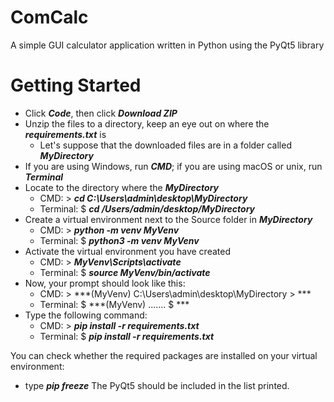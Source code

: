 # ComCalc
A simple GUI calculator application written in Python using the PyQt5 library

# Getting Started
- Click ***Code***, then click ***Download ZIP***
- Unzip the files to a directory, keep an eye out on where the ***requirements.txt*** is
  - Let's suppose that the downloaded files are in a folder called ***MyDirectory***
- If you are using Windows, run ***CMD***; if you are using macOS or unix, run ***Terminal***
- Locate to the directory where the ***MyDirectory***
  - CMD: > ***cd C:\Users\admin\desktop\MyDirectory***
  - Terminal: $ ***cd /Users/admin/desktop/MyDirectory***
- Create a virtual environment next to the Source folder in ***MyDirectory***
  - CMD: > ***python -m venv MyVenv***
  - Terminal: $ ***python3 -m venv MyVenv***
- Activate the virtual environment you have created
  - CMD: > ***MyVenv\Scripts\activate***
  - Terminal: $ ***source MyVenv/bin/activate***
- Now, your prompt should look like this:
  - CMD: > ***(MyVenv) C:\Users\admin\desktop\MyDirectory > ***
  - Terminal: $ ***(MyVenv) ....... $ ***
- Type the following command:
  - CMD: > ***pip install -r requirements.txt***
  - Terminal: $ ***pip install -r requirements.txt***

You can check whether the required packages are installed on your virtual environment:
  - type ***pip freeze***
The PyQt5 should be included in the list printed.


